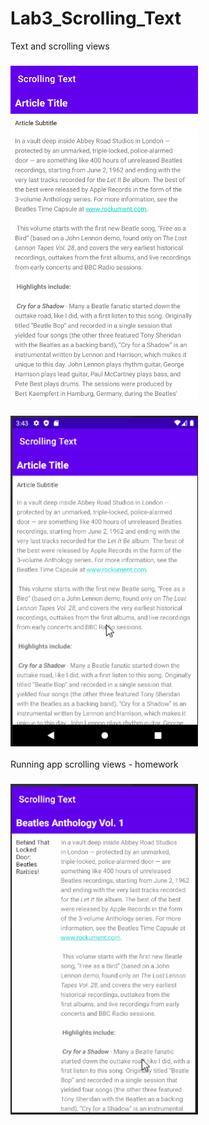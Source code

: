# Lab3_Scrolling_Text
Text and scrolling views

### <img src="https://github.com/MAD-WeeklyAssignment/Lab3_Scrolling_Text/blob/master/Lab3/Screenshot_1616062600.png?raw=true" width=300 />



### <img src="https://github.com/MAD-WeeklyAssignment/Lab3_Scrolling_Text/blob/master/Lab3/ScrollingText_Screenshot.gif?raw=true" width=300 />

Running app scrolling views - homework 
### <img src="https://github.com/MAD-WeeklyAssignment/Lab3_Scrolling_Text/blob/master/Lab3/homework.gif?raw=true" width=300 />
